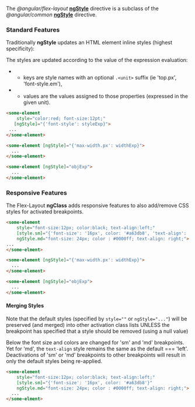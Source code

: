 The *@angular/flex-layout* [**ngStyle**](https://github.com/angular/flex-layout/blob/master/src/lib/flexbox/api/style.ts#L53) directive is a subclass of the *@angular/common* [**ngStyle**](https://github.com/angular/angular/blob/master/modules/@angular/common/src/directives/ng_style.ts#L34) directive. 

### Standard Features

Traditionally **ngStyle** updates an HTML element inline styles (highest specificity):

The styles are updated according to the value of the expression evaluation:

 *  - keys are style names with an optional `.<unit>` suffix (ie 'top.px', 'font-style.em'),
 *  - values are the values assigned to those properties (expressed in the given unit).


```html
<some-element 
    style="color:red; font-size:12pt;"
   [ngStyle]="{'font-style': styleExp}">
 ... 
</some-element>

<some-element [ngStyle]="{'max-width.px': widthExp}">
  ...
</some-element>

<some-element [ngStyle]="objExp">
  ...
</some-element>
```

### Responsive Features

The Flex-Layout **ngClass** adds responsive features to also add/remove CSS styles for activated breakpoints.


```html
<some-element 
    style="font-size:12px; color:black; text-align:left;"
    [style.sm]="{'font-size': '16px', color: '#a63db8', 'text-align': 'center'}"
    ngStyle.md="font-size: 24px; color : #0000ff; text-align: right;">
...
</some-elment>

<some-element [ngStyle]="{'max-width.px': widthExp}">
  ...
</some-element>

<some-element [ngStyle]="objExp">
  ...
</some-element>
```

#### Merging Styles

Note that the default styles (specified by `style=""` or `ngStyle="..."`) will be preserved (and merged) into other activation class lists UNLESS the breakpoint has specified that a style should be removed (using a null value)

Below the font size and colors are changed for 'sm' and 'md' breakpoints. Yet for 'md', the `text-align` style remains the same as the default === 'left'. Deactivations of 'sm' or 'md' breakpoints to other breakpoints will result in only the default styles being re-applied.

```html
<some-element 
    style="font-size:12px; color:black; text-align:left;"
    [style.sm]="{'font-size': '16px', color: '#a63db8'}"
    ngStyle.md="font-size: 24px; color : #0000ff; text-align: right;">
  ...
</some-elment>
```


